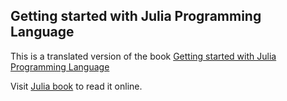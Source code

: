 Getting started with Julia Programming Language
-----

This is a translated version of the book [Getting started with Julia Programming Language](http://www.amazon.com/Getting-started-Julia-Programming-Language/dp/178328479X/)

Visit [Julia book](http://juliabook.josephjctang.com) to read it online.

<script type="text/javascript" src="http://www.josephjctang.com/assets/js/analytics.js" defer="defer"></script>
